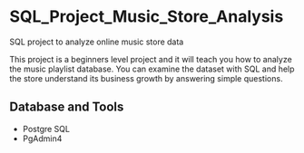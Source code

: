 # SQL_Project_Music_Store_Analysis
SQL project to analyze online music store data

This project is a beginners level project and it  will teach you how to analyze the music playlist database. You can examine the dataset with SQL and help the store understand its business growth by answering simple questions.


## Database and Tools
* Postgre SQL
* PgAdmin4
